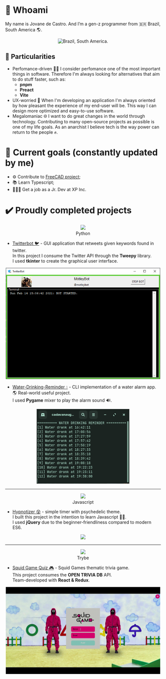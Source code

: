 # 🔎 Whoami

My name is Jovane de Castro. And I’m a gen-z programmer from 🇧🇷 Brazil, South America 🌎.
<p align="center">
    <img src="images/Brazil-on-Google-Earth.gif" alt="Brazil, South America." width="500"/>
</p>

## 🧠 Particularities
- Perfomance-driven 🚗💨
I consider perfomance one of the most important things in software. Therefore I'm always looking for alternatives that aim to do stuff faster, such as:
  - **pnpm**
  - **Preact**
  - **Vite**
- UX-worried 📱
When I'm developing an application I'm always oriented by how pleasant the experience of my end-user will be. This way I can design more optimized and easy-to-use software.
- Megalomaniac 🌐
I want to do great changes in the world through technology. Contributing to many open-source projects as possible is one of my life goals. As an anarchist I believe tech is the way power can return to the people ✊.

# 🏅 Current goals (constantly updated by me)

- ⚙️ Contribute to [FreeCAD project](https://github.com/FreeCAD/FreeCAD);
- 📚 Learn Typescript;
- 👨🏻‍💻 Get a job as a Jr. Dev at XP Inc.

# ✔️ Proudly completed projects

<p align='center'>
    <img src='https://upload.wikimedia.org/wikipedia/commons/thumb/c/c3/Python-logo-notext.svg/1200px-Python-logo-notext.svg.png' width='100'/>
    <br>
    Python
</p>

- <a href='https://github.com/Cadavanaugh/Twitterbot'> Twitterbot 🐦</a> - GUI application that retweets given keywords found in twitter.<br>In this project I consume the Twitter API through the **Tweepy** library.<br>I used **tkinter** to create the graphical user interface.
<p align='center'>
    <img src='https://github.com/Cadavanaugh/Twitterbot/raw/main/img/working.PNG' width='500' />
</p>

- <a href='https://github.com/Cadavanaugh/Water-Drinking-Reminder'> Water-Drinking-Reminder 💧</a> - CLI implementation of a water alarm app.<br>🌎 Real-world useful project.<br>I used **Pygame** mixer to play the alarm sound 🔊.
<p align='center'>
    <img src='images/Water-Drinking-Reminder Demo.png' width='300' />
</p>

---

<p align='center'>
    <img src='https://cdn.iconscout.com/icon/free/png-256/javascript-2752148-2284965.png' width='100'/>
    <br>
    Javascript
</p>

- <a href='https://github.com/Cadavanaugh/Hypnotizer'>Hypnotizer 😵</a> - simple timer with psychedelic theme.<br>I built this project in the intention to learn Javascript 👨‍💻.<br>I used **jQuery** due to the beginner-friendliness compared to modern ES6.
<p align='center'>
    <img src='images/Hypnotizer.gif' 
width='500' />
</p>

---

<p align='center'>
    <img src='https://avatars.githubusercontent.com/u/51808343?s=280&v=4' width='100'/>
    <br>
    Trybe
</p>

- <a href='https://github.com/Cadavanaugh/Trybe-Project-Trivia'>Squid Game Quiz 🎮</a> - Squid Games thematic trivia game.<br>This project consumes the **OPEN TRIVIA DB** API.<br>Team-developed with **React & Redux**.
<p align='center'>
    <img src='images/Squid-Games-Trivia.gif'
width='500' />
</p>